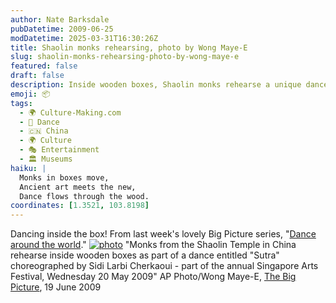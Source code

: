 ```yaml
---
author: Nate Barksdale
pubDatetime: 2009-06-25
modDatetime: 2025-03-31T16:30:26Z
title: Shaolin monks rehearsing, photo by Wong Maye-E
slug: shaolin-monks-rehearsing-photo-by-wong-maye-e
featured: false
draft: false
description: Inside wooden boxes, Shaolin monks rehearse a unique dance, showcasing their art at the Singapore Arts Festival.
emoji: 📦
tags:
  - 🌍 Culture-Making.com
  - 💃 Dance
  - 🇨🇳 China
  - 🌍 Culture
  - 🎭 Entertainment
  - 🏛️ Museums
haiku: |
  Monks in boxes move,  
  Ancient art meets the new,  
  Dance flows through the wood.
coordinates: [1.3521, 103.8198]
---
```


Dancing inside the box! From last week's lovely Big Picture series, "[Dance around the world](https://www.google.com/search?q=%22Dance%20around%20the%20world%22%20boston.com)." [![photo](http://culture-making.com/media/d29_19074987.jpg)](http://www.boston.com/bigpicture/2009/06/dance_around_the_world.html#photo29)
"Monks from the Shaolin Temple in China rehearse inside wooden boxes as part of a dance entitled "Sutra" choreographed by Sidi Larbi Cherkaoui - part of the annual Singapore Arts Festival, Wednesday 20 May 2009" AP Photo/Wong Maye-E, [The Big Picture](http://web.archive.org/web/20160125210451/http://www.boston.com/bigpicture/2009/06/dance_around_the_world.html), 19 June 2009

